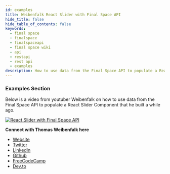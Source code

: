 ```yaml
---
id: examples
title: Weibenfalk React Slider with Final Space API
hide_title: false
hide_table_of_contents: false
keywords:
  - final space
  - finalspace
  - finalspaceapi
  - final space wiki
  - api
  - restapi
  - rest api
  - examples
description: How to use data from the Final Space API to populate a React Slider Component
---
```


### Examples Section

Below is a video from youtuber Weibenfalk on how to use data from the Final Space API to populate a React Slider Component that he built a while ago.

[![React Slider with Final Space API](https://img.youtube.com/vi/zmwG5lYQYRo/0.jpg)](https://www.youtube.com/watch?v=zmwG5lYQYRo "React Slider with Final Space API")

**Connect with Thomas Weibenfalk here**

- [Website](https://www.weibenfalk.com)
- [Twitter](https://twitter.com/weibenfalk)
- [LinkedIn](https://www.linkedin.com/in/thomas-weibenfalk-76356611/)
- [Github](https://github.com/weibenfalk)
- [FreeCodeCamp](https://www.freecodecamp.org/news/author/thomas-weibenfalk/)
- [Dev.to](https://dev.to/weibenfalk)
